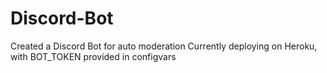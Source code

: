 # Discord-Bot
Created a Discord Bot for auto moderation
Currently deploying on Heroku, with BOT_TOKEN provided in configvars

